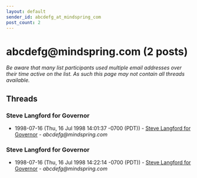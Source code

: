 ```yaml
---
layout: default
sender_id: abcdefg_at_mindspring_com
post_count: 2
---
```


# abcdefg<span>@</span>mindspring.com (2 posts)

_Be aware that many list participants used multiple email addresses over their time active on the list. As such this page may not contain all threads available._

## Threads

### Steve Langford for Governor
+ 1998-07-16 (Thu, 16 Jul 1998 14:01:37 -0700 (PDT)) - [Steve Langford for Governor](/archive/1998/07/3362b9e2fa780e66cd99f2eb86cb1f6da7846e82959b802632a4e9886f602967) - _abcdefg@mindspring.com_

### Steve Langford for Governor
+ 1998-07-16 (Thu, 16 Jul 1998 14:22:14 -0700 (PDT)) - [Steve Langford for Governor](/archive/1998/07/d09a4b645c33872369841cce86534f5d0ccc664c467e88df58e95c81def7a166) - _abcdefg@mindspring.com_

